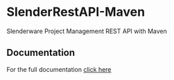 SlenderRestAPI-Maven
====================

Slenderware Project Management REST API with Maven

Documentation
-------------
For the full documentation <a href="https://drive.google.com/open?id=0B1qbAtIikoTfbGJocW43N2lLNjA&authuser=0">click here</a>
